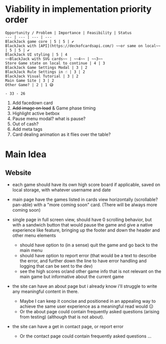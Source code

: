 # Viability in implementation priority order
    Opportunity / Problem | Importance | Feasibility | Status
    --- | --- | --- | ---
    BlackJack game core | 5 | 5 | ✔
    BlackJack with [API](https://deckofcardsapi.com/) ~~or same on local~~ | 5 | 5 | ✔
    BlackJack UI styling | 5 | 4
    ~~BlackJack with SVG cards~~ | ~~4~~ | ~~3~~
    Store Game state on local to continue | 4 | 3
    BlackJack Game Settings Modal | 3 | 2
    BlackJack Rule Settings in ☝ | 3 | 2
    BlackJack Visual Tutorial | 3 | 2
    Main Game Site | 3 | 2
    Other Game? | 2 | 1 😅

    - 33 - 26

1. Add facedown card
1. ~~Add image on load~~ & Game phase timing
1. Highlight active betbox
1. Pause menu modal? what is pause?
1. Out of cash?
1. Add meta tags
1. Card dealing animation as it flies over the table?

# Main Idea
## Website
- each game should have its own high score board if applicable, saved on local storage, with whatever username and date
- main page have the games listed in cards view horizontally (scrollable? pan-able) with a "more coming soon" card. (There will be always more coming soon)
- single page in full screen view, should have 0 scrolling behavior, but with a sandwich button that would pause the game and give a native experience like feature, bringing up the footer and down the header and other menu elements
    - should have option to (in a sense) quit the game and go back to the main menu
    - should have option to report error (that would be a text to describe the error, and further down the line to have error handling and logging that can be sent to the dev)
    - see the high scores or/and other game info that is not relevant on the main game but informative about the current game

- the site can have an about page but i already know i'll struggle to write any meaningful content in there. 
    - Maybe I can keep it concise and positioned in an appealing way to achieve the same user experience as a meaningful read would 😑
    - Or the about page could contain frequently asked questions (arising from testing) (although that is not about).

- the site can have a get in contact page, or report error
    - Or the contact page could contain frequently asked questions ...
